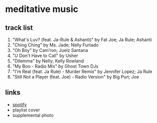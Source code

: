# meditative music

## track list

1. "What's Luv? (feat. Ja-Rule & Ashanti)" by Fat Joe; Ja Rule; Ashanti
2. "Ching Ching" by Ms. Jade; Nelly Furtado
3. "Oh Boy" by Cam’ron; Juelz Santana
4. "U Don't Have to Call" by Usher
5. "Dilemma" by Nelly; Kelly Rowland
6. "My Boo - Radio Mix" by Ghost Town DJs
7. "I'm Real (feat. Ja Rule) - Murder Remix" by Jennifer Lopez; Ja Rule
8. "Still Not a Player (feat. Joe) - Radio Version" by Big Pun; Joe

## links

- [spotify](https://open.spotify.com/playlist/6PAwo5LYF53SLHvI59aOrv)
- playlist cover
- supplemental photo
